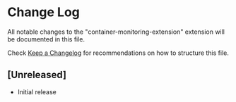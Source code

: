 # Change Log

All notable changes to the "container-monitoring-extension" extension will be documented in this file.

Check [Keep a Changelog](http://keepachangelog.com/) for recommendations on how to structure this file.

## [Unreleased]

- Initial release